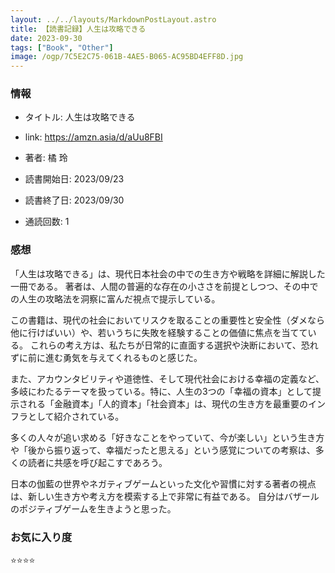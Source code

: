 ```yaml
---
layout: ../../layouts/MarkdownPostLayout.astro
title: 【読書記録】人生は攻略できる
date: 2023-09-30
tags: ["Book", "Other"]
image: /ogp/7C5E2C75-061B-4AE5-B065-AC95BD4EFF8D.jpg
---
```


### 情報
- タイトル: 人生は攻略できる
- link: https://amzn.asia/d/aUu8FBI
- 著者: 橘 玲

- 読書開始日: 2023/09/23
- 読書終了日: 2023/09/30
- 通読回数: 1

### 感想

「人生は攻略できる」は、現代日本社会の中での生き方や戦略を詳細に解説した一冊である。
著者は、人間の普遍的な存在の小ささを前提としつつ、その中での人生の攻略法を洞察に富んだ視点で提示している。

この書籍は、現代の社会においてリスクを取ることの重要性と安全性（ダメなら他に行けばいい）や、若いうちに失敗を経験することの価値に焦点を当てている。
これらの考え方は、私たちが日常的に直面する選択や決断において、恐れずに前に進む勇気を与えてくれるものと感じた。

また、アカウンタビリティや道徳性、そして現代社会における幸福の定義など、多岐にわたるテーマを扱っている。特に、人生の3つの「幸福の資本」として提示される「金融資本」「人的資本」「社会資本」は、現代の生き方を最重要のインフラとして紹介されている。

多くの人々が追い求める「好きなことをやっていて、今が楽しい」という生き方や「後から振り返って、幸福だったと思える」という感覚についての考察は、多くの読者に共感を呼び起こすであろう。

日本の伽藍の世界やネガティブゲームといった文化や習慣に対する著者の視点は、新しい生き方や考え方を模索する上で非常に有益である。
自分はバザールのポジティブゲームを生きようと思った。

### お気に入り度
⭐️⭐️⭐️⭐️
